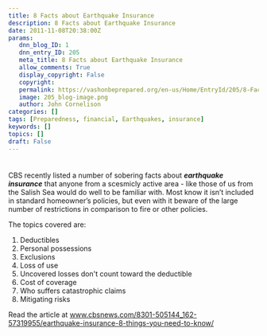 ```yaml
---
title: 8 Facts about Earthquake Insurance
description: 8 Facts about Earthquake Insurance
date: 2011-11-08T20:38:00Z
params:
   dnn_blog_ID: 1
   dnn_entry_ID: 205
   meta_title: 8 Facts about Earthquake Insurance
   allow_comments: True
   display_copyright: False
   copyright: 
   permalink: https://vashonbeprepared.org/en-us/Home/EntryId/205/8-Facts-about-Earthquake-Insurance
   image: 205_blog-image.png
   author: John Cornelison
categories: []
tags: [Preparedness, financial, Earthquakes, insurance]
keywords: []
topics: []
draft: False
---
```


<div class="wlWriterHeaderFooter" style="padding-bottom: 4px; margin: 0px; padding-left: 0px; padding-right: 0px; float: none; padding-top: 4px;"></div>
<p>CBS recently listed a number of sobering facts about <em><strong>earthquake insurance</strong></em> that anyone from a scesmicly active area - like those of us from the Salish Sea would do well to be familiar with. Most know it isn&rsquo;t included in standard homeowner&rsquo;s policies, but even with it beware of the large number of restrictions in comparison to fire or other policies.</p>
<p>The topics covered are:</p>
<ol>
    <li>Deductibles </li>
    <li>Personal possessions </li>
    <li>Exclusions </li>
    <li>Loss of use </li>
    <li>Uncovered losses don't count toward the deductible </li>
    <li>Cost of coverage </li>
    <li>Who suffers catastrophic claims </li>
    <li>Mitigating risks </li>
</ol>
<p>Read the article at <a href="http://www.cbsnews.com/8301-505144_162-57319955/earthquake-insurance-8-things-you-need-to-know/" title="http://www.cbsnews.com/8301-505144_162-57319955/earthquake-insurance-8-things-you-need-to-know/">www.cbsnews.com/8301-505144_162-57319955/earthquake-insurance-8-things-you-need-to-know/</a></p>
